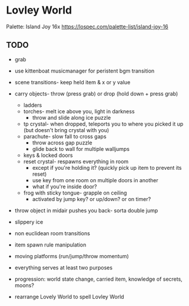 # Lovley World

Palette: Island Joy 16x https://lospec.com/palette-list/island-joy-16

## TODO

- grab
- use kittenboat musicmanager for peristent bgm transition
- scene transitions- keep held item & x or y value

- carry objects- throw (press grab) or drop (hold down + press grab)
	- ladders
	- torches- melt ice above you, light in darkness
		- throw and slide along ice puzzle
	- tp crystal- when dropped, teleports you to where you picked it up (but doesn't bring crystal with you)
	- parachute- slow fall to cross gaps
		- throw across gap puzzle
		- glide back to wall for multiple walljumps
	- keys & locked doors
	- reset crystal- respawns everything in room
		- except if you're holding it? (quickly pick up item to prevent its reset)
		- use key from one room on multiple doors in another
		- what if you're inside door?
	- frog with sticky tongue- grapple on ceiling
		- activated by jump key? or up/down? or on timer?
- throw object in midair pushes you back- sorta double jump
- slippery ice
- non euclidean room transitions
- item spawn rule manipulation
- moving platforms (run/jump/throw momentum)
- everything serves at least two purposes
- progression: world state change, carried item, knowledge of secrets, moons?
- rearrange Lovely World to spell Lovley World
